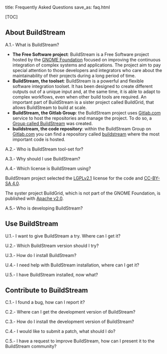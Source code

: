 title: Frequently Asked Questions
save_as: faq.html

[TOC]

## About BuildStream

A.1.- What is BuildStream?

* **The Free Software project**: BuildStream is a Free Software project hosted by the [GNOME Foundation](https://www.gnome.org/foundation/) focused on improving the continuous integration of complex systems and applications. The project aim to pay special attention to those developers and integrators who care about the maintainability of their projects during a long period of time. 
* **BuildStream, the toolset**: BuildStream is a powerful and flexible software integration toolset. It has been designed to create different outputs out of a unique input and, at the same time, it is able to adapt to complex workflows, even when other build tools are required. An important part of BuildStream is a sister project called BuildGrid, that allows BuildStream to build at scale.
* **BuildStream, the Gitlab Group**: the BuildStream project uses [Gitlab.com](https://gitlab.com) service to host the repositories and manage the project. To do so, a [Group called BuildStream](https://gitlab.com/BuildStream) was created.
* **buildstream, the code repository**: within the BuildStream Group on [Gitlab.com](https://gitlab.com/BuildStream) you can find a repository called [buildstream](https://gitlab.com/BuildStream/buildstream) where the most important code is hosted.

A.2.- Who is BuildStream tool-set for?


A.3.- Why should I use BuildStream?


A.4.- Which license is BuildStream using?

BuildStream project selected the [LGPLv2.1](https://gitlab.com/BuildStream/buildstream/blob/master/COPYING) license for the code and [CC-BY-SA 4.0](https://creativecommons.org/licenses/by-sa/4.0/).

The syster project BuildGrid, which is not part of the GNOME Foundation, is published with [Apache v2.0](https://gitlab.com/BuildGrid/buildgrid/blob/master/LICENSE).


A.5.- Who is developing BuildStream?


## Use BuildStream

U.1.- I want to give BuildStream a try. Where can I get it?

U.2.- Which BuildStream version should I try?

U.3.- How do I install BuildStream?

U.4.- I need help with BuildStream installation, where can I get it?

U.5.- I have BuildStream installed, now what?


## Contribute to BuildStream

C.1.- I found a bug, how can I report it?

C.2.- Where can I get the development version of BuildStream?

C.3.- How do I install the development version of BuildStream?

C.4.- I would like to submit a patch, what should I do?

C.5.- I have a request to improve BuildStream, how can I present it to the BuildStream community?



